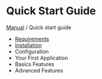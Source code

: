 Quick Start Guide                         
=================

[Manual](../manual.md) / Quick start guide

- [Requirements](Requirements.md)
- [Installation](Installation.md)
- Configuration
- Your First Application
- Basics Features
- Advanced Features
